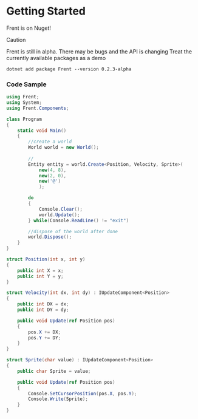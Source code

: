 # Getting Started

Frent is on Nuget!

> [!CAUTION]
> Frent is still in alpha. There may be bugs and the API is changing
> Treat the currently available packages as a demo

```pwsh
dotnet add package Frent --version 0.2.3-alpha
```


### Code Sample

```csharp
using Frent;
using System;
using Frent.Components;

class Program
{
    static void Main()
    {
        //create a world
        World world = new World();
        
        //
        Entity entity = world.Create<Position, Velocity, Sprite>(
            new(4, 8),
            new(2, 0),
            new('@')
            );

        do
        {
            Console.Clear();
            world.Update();
        } while(Console.ReadLine() != "exit")

        //dispose of the world after done
        world.Dispose();
    }
}

struct Position(int x, int y)
{
    public int X = x;
    public int Y = y;
}

struct Velocity(int dx, int dy) : IUpdateComponent<Position>
{
    public int DX = dx;
    public int DY = dy;

    public void Update(ref Position pos)
    {
        pos.X += DX;
        pos.Y += DY;
    }
}

struct Sprite(char value) : IUpdateComponent<Position>
{
    public char Sprite = value;

    public void Update(ref Position pos)
    {
        Console.SetCursorPosition(pos.X, pos.Y);
        Console.Write(Sprite);
    }
}
```